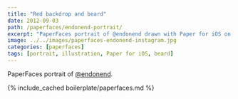 ```yaml
---
title: "Red backdrop and beard"
date: 2012-09-03
path: /paperfaces/endonend-portrait/
excerpt: "PaperFaces portrait of @endonend drawn with Paper for iOS on an iPad."
image: ../../images/paperfaces-endonend-instagram.jpg
categories: [paperfaces]
tags: [portrait, illustration, Paper for iOS, beard]
---
```


PaperFaces portrait of [@endonend](http://instagram.com/endonend).

{% include_cached boilerplate/paperfaces.md %}
